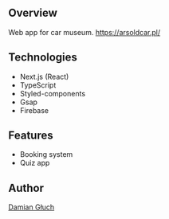## Overview
Web app for car museum.
https://arsoldcar.pl/
## Technologies
- Next.js (React)
- TypeScript
- Styled-components
- Gsap
- Firebase

## Features
- Booking system
- Quiz app

## Author
[Damian Głuch](https://github.com/damian-guh)
